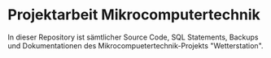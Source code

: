 # Projektarbeit Mikrocomputertechnik

In dieser Repository ist sämtlicher Source Code, SQL Statements, Backups und Dokumentationen des Mikrocompuetertechnik-Projekts "Wetterstation".

